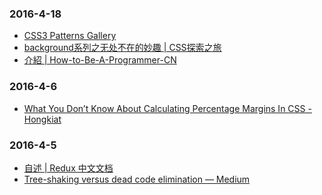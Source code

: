 ### 2016-4-18<br />
+ [CSS3 Patterns Gallery](http://lea.verou.me/css3patterns/)<br />
+ [background系列之无处不在的妙趣 | CSS探索之旅](http://blog.doyoe.com/2016/04/11/css/background%E7%B3%BB%E5%88%97%E4%B9%8B%E6%97%A0%E5%A4%84%E4%B8%8D%E5%9C%A8%E7%9A%84%E5%A6%99%E8%B6%A3/)<br />
+ [介紹 | How-to-Be-A-Programmer-CN](https://ahangchen.gitbooks.io/how-to-be-a-programmer-cn/content/index.html)<br />

### 2016-4-6<br />
+ [What You Don’t Know About Calculating Percentage Margins In CSS - Hongkiat](http://www.hongkiat.com/blog/calculate-css-percentage-margins/)<br />

### 2016-4-5<br />
+ [自述 | Redux 中文文档](http://cn.redux.js.org/index.html)<br />
+ [Tree-shaking versus dead code elimination — Medium](https://medium.com/@Rich_Harris/tree-shaking-versus-dead-code-elimination-d3765df85c80#.1ndfj9dqd)<br />